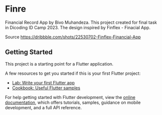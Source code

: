 # Finre

Financial Record App by Bivo Muhandeza. This project created for final task in Dicoding ID Camp 2023. The design inspired by Finflex - Finacial App. 

Source
https://dribbble.com/shots/22530702-Finflex-Financial-App

## Getting Started

This project is a starting point for a Flutter application.

A few resources to get you started if this is your first Flutter project:

- [Lab: Write your first Flutter app](https://docs.flutter.dev/get-started/codelab)
- [Cookbook: Useful Flutter samples](https://docs.flutter.dev/cookbook)

For help getting started with Flutter development, view the
[online documentation](https://docs.flutter.dev/), which offers tutorials,
samples, guidance on mobile development, and a full API reference.
